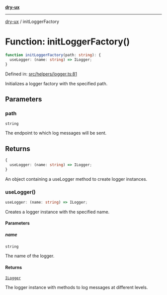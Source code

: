 [**dry-ux**](../README.md)

***

[dry-ux](../README.md) / initLoggerFactory

# Function: initLoggerFactory()

```ts
function initLoggerFactory(path: string): {
  useLogger: (name: string) => ILogger;
}
```

Defined in: [src/helpers/logger.ts:81](https://github.com/navedr/dry-ux/blob/f464198215bbdbf8f80dadda55a7d0d7eeb0411c/src/helpers/logger.ts#L81)

Initializes a logger factory with the specified path.

## Parameters

### path

`string`

The endpoint to which log messages will be sent.

## Returns

```ts
{
  useLogger: (name: string) => ILogger;
}
```

An object containing a useLogger method to create logger instances.

### useLogger()

```ts
useLogger: (name: string) => ILogger;
```

Creates a logger instance with the specified name.

#### Parameters

##### name

`string`

The name of the logger.

#### Returns

[`ILogger`](../interfaces/ILogger.md)

The logger instance with methods to log messages at different levels.
